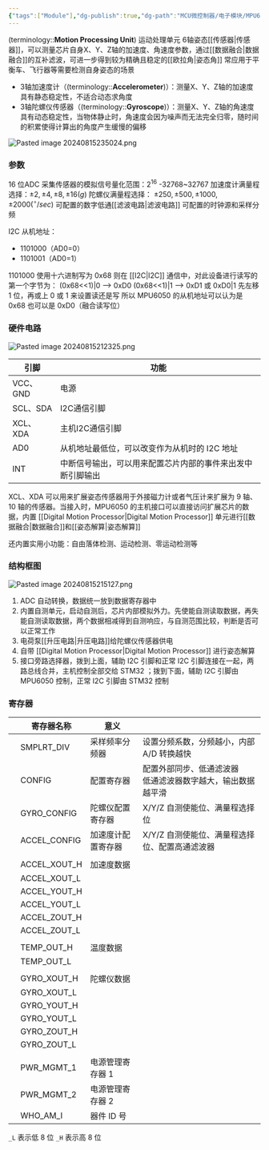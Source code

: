 ```yaml
---
{"tags":["Module"],"dg-publish":true,"dg-path":"MCU微控制器/电子模块/MPU6050.md","permalink":"/MCU微控制器/电子模块/MPU6050/","dgPassFrontmatter":true,"noteIcon":"","created":"2024-08-15T15:17:29.000+08:00","updated":"2025-06-16T16:09:54.631+08:00"}
---
```


(terminology::**Motion Processing Unit**)  运动处理单元 
6轴姿态[[传感器\|传感器]]，可以测量芯片自身X、Y、Z轴的加速度、角速度参数，通过[[数据融合\|数据融合]]的互补滤波，可进一步得到较为精确且稳定的[[欧拉角\|姿态角]]
常应用于平衡车、飞行器等需要检测自身姿态的场景
- 3轴加速度计（(terminology::**Accelerometer**)）：测量X、Y、Z轴的加速度
	具有静态稳定性，不适合动态求角度
- 3轴陀螺仪传感器（(terminology::**Gyroscope**)）：测量X、Y、Z轴的角速度
	具有动态稳定性，当物体静止时，角速度会因为噪声而无法完全归零，随时间的积累使得计算出的角度产生缓慢的偏移

![Pasted image 20240815235024.png](/img/user/Functional%20files/Photo%20Resources/Pasted%20image%2020240815235024.png)

### 参数
16 位ADC 采集传感器的模拟信号量化范围：$2^{16}$    -32768~32767
加速度计满量程选择：$\pm 2,\pm 4,\pm 8,\pm 16(g)$
陀螺仪满量程选择： $\pm 250,\pm 500,\pm 1000,\pm 2000 (^{\circ}/sec)$
可配置的数字低通[[滤波电路\|滤波电路]]
可配置的时钟源和采样分频

I2C 从机地址：
- 1101000（AD0=0）
- 1101001（AD0=1）

1101000 使用十六进制写为 0x68 
则在 [[I2C\|I2C]] 通信中，对此设备进行读写的第一个字节为：
(0x68<<1)|0  --> 0xD0
(0x68<<1)|1  --> 0xD1  或 0xD0|1
先左移 1 位，再或上 0 或 1 来设置读还是写
所以 MPU6050 的从机地址可以认为是 0x68 也可以是 0xD0（融合读写位）
### 硬件电路
![Pasted image 20240815212325.png](/img/user/Functional%20files/Photo%20Resources/Pasted%20image%2020240815212325.png)



| 引脚      | 功能                            |
| ------- | ----------------------------- |
| VCC、GND | 电源                            |
| SCL、SDA | I2C通信引脚                       |
| XCL、XDA | 主机I2C通信引脚                     |
| AD0     | 从机地址最低位，可以改变作为从机时的 I2C 地址     |
| INT     | 中断信号输出，可以用来配置芯片内部的事件来出发中断引脚输出 |

XCL、XDA 可以用来扩展姿态传感器用于外接磁力计或者气压计来扩展为 9 轴、10 轴的传感器。当接入时，MPU6050 的主机接口可以直接访问扩展芯片的数据，内置 [[Digital Motion Processor\|Digital Motion Processor]] 单元进行[[数据融合\|数据融合]]和[[姿态解算\|姿态解算]]

还内置实用小功能：自由落体检测、运动检测、零运动检测等
### 结构框图

![Pasted image 20240815215127.png](/img/user/Functional%20files/Photo%20Resources/Pasted%20image%2020240815215127.png)


1. ADC 自动转换，数据统一放到数据寄存器中
2. 内置自测单元，启动自测后，芯片内部模拟外力。先使能自测读取数据，再失能自测读取数据，两个数据相减得到自测响应，与自测范围比较，判断是否可以正常工作
3. 电荷泵[[升压电路\|升压电路]]给陀螺仪传感器供电
4. 自带 [[Digital Motion Processor\|Digital Motion Processor]] 进行姿态解算
5. 接口旁路选择器，拨到上面，辅助 I2C 引脚和正常 I2C 引脚连接在一起，两路总线合并，主机控制全部交给 STM32 ；拨到下面，辅助 I2C 引脚由 MPU6050 控制，正常 I2C 引脚由 STM32 控制

### 寄存器


|     | 寄存器名称        | 意义        |                                       |
| --- | ------------ | --------- | ------------------------------------- |
|     | SMPLRT_DIV   | 采样频率分频器   | 设置分频系数，分频越小，内部 A/D 转换越快               |
|     | CONFIG       | 配置寄存器     | 配置外部同步、低通滤波器<br>低通滤波器数字越大，输出数据越平滑<br> |
|     | GYRO_CONFIG  | 陀螺仪配置寄存器  | X/Y/Z 自测使能位、满量程选择位                    |
|     | ACCEL_CONFIG | 加速度计配置寄存器 | X/Y/Z 自测使能位、满量程选择位、配置高通滤波器            |
|     |              |           |                                       |
|     | ACCEL_XOUT_H | 加速度数据     |                                       |
|     | ACCEL_XOUT_L |           |                                       |
|     | ACCEL_YOUT_H |           |                                       |
|     | ACCEL_YOUT_L |           |                                       |
|     | ACCEL_ZOUT_H |           |                                       |
|     | ACCEL_ZOUT_L |           |                                       |
|     |              |           |                                       |
|     | TEMP_OUT_H   | 温度数据      |                                       |
|     | TEMP_OUT_L   |           |                                       |
|     |              |           |                                       |
|     | GYRO_XOUT_H  | 陀螺仪数据     |                                       |
|     | GYRO_XOUT_L  |           |                                       |
|     | GYRO_YOUT_H  |           |                                       |
|     | GYRO_YOUT_L  |           |                                       |
|     | GYRO_ZOUT_H  |           |                                       |
|     | GYRO_ZOUT_L  |           |                                       |
|     |              |           |                                       |
|     | PWR_MGMT_1   | 电源管理寄存器 1 |                                       |
|     | PWR_MGMT_2   | 电源管理寄存器 2 |                                       |
|     | WHO_AM_I     | 器件 ID 号   |                                       |

`_L` 表示低 8 位
`_H` 表示高 8 位

